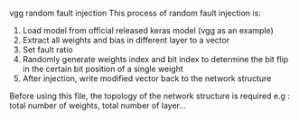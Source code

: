 vgg random fault injection
This process of random fault injection is:
1. Load model from official released keras model (vgg as an example)
2. Extract all weights and bias in different layer to a vector
3. Set fault ratio
4. Randomly generate weights index and bit index to determine the bit flip in the certain bit position of a single weight
5. After injection, write modified vector back to the network structure

Before using this file, the topology of the network structure is required e.g : total number of weights, total number of layer...
